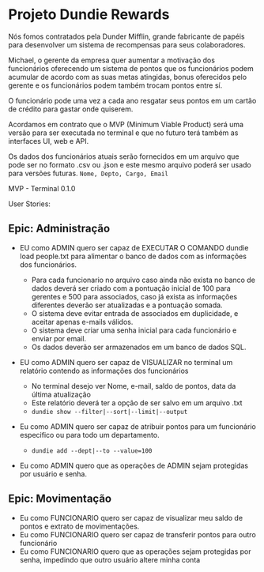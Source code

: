 # Projeto Dundie Rewards
Nós fomos contratados pela Dunder Mifflin, grande fabricante de papéis para desenvolver um sistema de recompensas para seus colaboradores.

Michael, o gerente da empresa quer aumentar a motivação dos funcionários oferecendo um sistema de pontos que os funcionários podem acumular de acordo com as suas metas atingidas, bonus oferecidos pelo gerente e os funcionários podem também trocam pontos entre sí.

O funcionário pode uma vez a cada ano resgatar seus pontos em um cartão de crédito para gastar onde quiserem.

Acordamos em contrato que o MVP (Minimum Viable Product) será uma versão para ser executada no terminal e que no futuro terá também as interfaces UI, web e API.

Os dados dos funcionários atuais serão fornecidos em um arquivo que pode ser no formato .csv ou .json e este mesmo arquivo poderá ser usado para versões futuras. `Nome, Depto, Cargo, Email` 

MVP - Terminal 0.1.0

User Stories:

## Epic: Administração

- EU como ADMIN quero ser capaz de EXECUTAR O COMANDO dundie load people.txt para alimentar o banco de dados com as informações dos funcionários.

  - Para cada funcionario no arquivo caso ainda não exista no banco de dados deverá ser criado com a pontuação inicial de 100 para gerentes e 500 para associados, caso já exista as informações diferentes deverão ser atualizadas e a pontuação somada.
  - O sistema deve evitar entrada de associados em duplicidade, e aceitar apenas e-mails válidos.
  - O sistema deve criar uma senha inicial para cada funcionário e enviar por email.
  - Os dados deverão ser armazenados em um banco de dados SQL.


- EU como ADMIN quero ser capaz de VISUALIZAR no terminal um relatório contendo as informações dos funcionários
  - No terminal desejo ver Nome, e-mail, saldo de pontos, data da última atualização
  - Este relatório deverá ter a opção de ser salvo em um arquivo .txt
  - `dundie show --filter|--sort|--limit|--output` 


- Eu como ADMIN quero ser capaz de atribuir pontos para um funcionário especifico ou para todo um departamento.
  - `dundie add --dept|--to --value=100`


- Eu como ADMIN quero que as operações de ADMIN sejam protegidas por usuário e senha.


## Epic: Movimentação

- Eu como FUNCIONARIO quero ser capaz de visualizar meu saldo de pontos e extrato de movimentações.
- Eu como FUNCIONARIO quero ser capaz de transferir pontos para outro funcionário
- Eu como FUNCIONARIO quero que as operações sejam protegidas por senha, impedindo que outro usuário altere minha conta